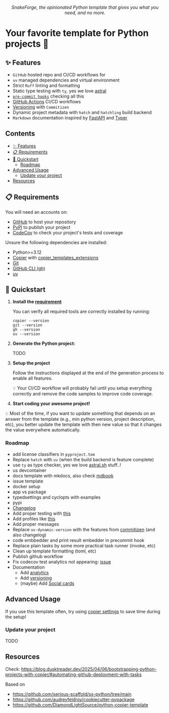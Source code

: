 <p align="center">
    <em>SnakeForge, the opinionated Python template that gives you what you need, and no more.</em>
</p>

# Your favorite template for Python projects 🐍

## ✨ Features

- `GitHub` hosted repo and CI/CD workflows for
- `uv` managed dependencies and virtual environment
- Strict `Ruff` linting and formatting
- Static type testing with `ty`, yes we love [astral](https://astral.sh/)
- [`pre-commit hooks`](/docs/pre-commit-hooks.md) checking all this
- [GitHub Actions](/docs/github-action.md) CI/CD workflows
- [Versioning](/docs/versioning.md) with `Commitizen`
- Dynamic project metadata with `hatch` and `hatchling` build backend
- `Markdown` documentation inspired by [FastAPI](https://fastapi.tiangolo.com/) and [Typer](https://typer.tiangolo.com/)

## Contents <!-- omit from toc -->

- [✨ Features](#-features)
- [📋 Requirements](#-requirements)
- [🚀 Quickstart](#-quickstart)
  - [Roadmap](#roadmap)
- [Advanced Usage](#advanced-usage)
  - [Update your project](#update-your-project)
- [Resources](#resources)

## 📋 Requirements

You will need an accounts on:

- [GitHub](https://github.com/) to host your repository
- [PyPI](https://pypi.org/) to publish your project
- [CodeCov](https://about.codecov.io/sign-up/) to check your project's tests and coverage

Unsure the following dependencies are installed:

- Python>=3.12
- [Copier](https://copier.readthedocs.io/en/stable/) with [copier_templates_extensions](https://github.com/copier-org/copier-templates-extensions)
- [Git](https://git-scm.com/downloads)
- [GitHub CLI (gh)](https://cli.github.com/)
- [uv](https://docs.astral.sh/uv/getting-started/installation/)

## 🚀 Quickstart

1. **Install the [requirement](#-requirements)**

    You can verify all required tools are correctly installed by running:

    ```shell
    copier --version
    git --version
    gh --version
    uv --version
    ```

2. **Generate the Python project:**

   TODO

3. **Setup the project**

    Follow the instructions displayed at the end of the generation process to enable all features.

    💡 Your CI/CD workflow will probably fail until you setup everything correctly and remove the code samples to improve code coverage.

4. **Start coding your awesome project!**

💡 Most of the time, if you want to update something that depends on an answer from the template (e.g., min python version, project description, etc), you better update the template with then new value so that it changes the value everywhere automatically.

### Roadmap

- add license classifiers in `pyproject.tom`
- Replace `hatch` with `uv` (when the build backend is feature complete)
- use `ty` as type checker, yes we love [astral.sh](https://astral.sh/) stuff..!
- us devcontainer
- docs template with mkdocs, also check [mdbook](https://rust-lang.github.io/mdBook/)
- issue template
- docker setup
- app vs package
- typedsettings and cyclopts with examples
- pypi
- [Changelog](https://keepachangelog.com/en/1.1.0/)
- Add proper testing with [this](https://github.com/KyleKing/copier-template-tester/tree/main/docs)
- Add profiles like [this](https://github.com/NLeSC/python-**template**)
- Add proper messages
- Replace `uv-dynamic-version` with the features from [commitizen](https://github.com/commitizen-tools/commitizen) (and also changelog)
- code embbedder and print result embedder in precommit hook
- Replace plain tasks by some more practical task runner (invoke, etc)
- Clean up template formatting (toml, etc)
- Publish github workflow
- Fix codecov test analytics not appearing: [issue](https://github.com/codecov/test-results-action/issues/126)
- Documentation
  - Add [analytics](https://squidfunk.github.io/mkdocs-material/setup/setting-up-site-analytics/)
  - Add [versioning](https://squidfunk.github.io/mkdocs-material/setup/setting-up-versioning/)
  - (maybe) Add [Social cards](https://squidfunk.github.io/mkdocs-material/setup/setting-up-social-cards/)

## Advanced Usage

If you use this template often, try using [copier settings](https://copier.readthedocs.io/en/stable/settings/) to save time during the setup!

### Update your project

TODO

## Resources

Check: <https://blog.dusktreader.dev/2025/04/06/bootstrapping-python-projects-with-copier/#automating-github-deployment-with-tasks>

Based on

- <https://github.com/serious-scaffold/ss-python/tree/main>
- <https://github.com/audreyfeldroy/cookiecutter-pypackage>
- <https://github.com/DiamondLightSource/python-copier-template>
